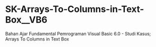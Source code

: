 # SK-Arrays-To-Columns-in-Text-Box__VB6
Bahan Ajar Fundamental Pemrograman Visual Basic 6.0 - Studi Kasus; Arrays To Columns in Text Box
